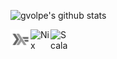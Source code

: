![gvolpe's github stats](https://github-readme-stats.vercel.app/api?username=gvolpe&count_private=true&show_icons=true&theme=tokyonight)

[<img align="left" alt="Haskell" width="32px" src="https://raw.githubusercontent.com/github/explore/80688e429a7d4ef2fca1e82350fe8e3517d3494d/topics/haskell/haskell.png" />]()
[<img align="left" alt="Nix" width="32px" src="https://avatars0.githubusercontent.com/u/487568?s=200&v=4" />]()
[<img align="left" alt="Scala" width="32px" src="https://www.clipartmax.com/png/middle/41-410102_scala-programming-language-icon.png" />]()
